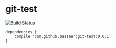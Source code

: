 # git-test

[![Build Status](https://travis-ci.com/bassaer/git-test.svg?token=gipCzq1tckdyR7Yi1Pqk&branch=master)](https://travis-ci.com/bassaer/git-test)


```
dependencies {
    compile 'com.github.bassaer:git-test:0.0.1'
}
```
